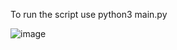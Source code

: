 To run the script use python3 main.py

![image](https://github.com/VeseliOpss/Novorender-DevOps/assets/93226171/e665664d-4239-40fe-8925-7d33937d7596)
